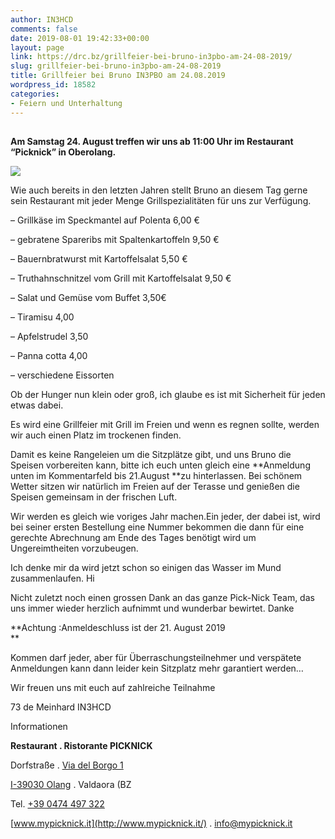 ```yaml
---
author: IN3HCD
comments: false
date: 2019-08-01 19:42:33+00:00
layout: page
link: https://drc.bz/grillfeier-bei-bruno-in3pbo-am-24-08-2019/
slug: grillfeier-bei-bruno-in3pbo-am-24-08-2019
title: Grillfeier bei Bruno IN3PBO am 24.08.2019
wordpress_id: 18582
categories:
- Feiern und Unterhaltung
---
```





##        
**Am Samstag 24. August treffen wir uns ab 11:00 Uhr im Restaurant “Picknick” in Oberolang.**   








![](https://drc.bz/wp-content/uploads/2019/07/restaurant-picknick-1908734127.jpg)







Wie auch bereits in den letzten Jahren stellt Bruno an diesem Tag gerne sein Restaurant mit jeder Menge Grillspezialitäten für uns zur Verfügung.







–   Grillkäse im Speckmantel auf Polenta 6,00 € 







–  gebratene Spareribs mit Spaltenkartoffeln 9,50 € 







–  Bauernbratwurst mit Kartoffelsalat 5,50 € 







–   Truthahnschnitzel vom Grill mit Kartoffelsalat 9,50 € 







–   Salat und Gemüse vom Buffet 3,50€ 







–  Tiramisu 4,00







–  Apfelstrudel 3,50







–  Panna cotta 4,00 







 –  verschiedene Eissorten  







Ob der Hunger nun klein oder groß, ich glaube es ist mit Sicherheit für jeden etwas dabei.







Es wird eine Grillfeier mit Grill im Freien und wenn es  regnen sollte, werden wir auch einen Platz im trockenen finden.







Damit es keine Rangeleien um die Sitzplätze gibt, und uns Bruno die Speisen vorbereiten kann, bitte ich euch unten gleich eine **Anmeldung unten im Kommentarfeld bis 21.August **zu hinterlassen. Bei schönem Wetter sitzen wir natürlich im Freien auf  der Terasse und genießen die Speisen gemeinsam in der frischen Luft.







Wir werden es gleich wie voriges Jahr machen.Ein jeder, der dabei 
ist, wird bei seiner ersten Bestellung eine Nummer bekommen die dann für
 eine gerechte Abrechnung am Ende des Tages benötigt wird um 
Ungereimtheiten vorzubeugen.







Ich denke mir da wird jetzt schon so einigen das Wasser im Mund zusammenlaufen. Hi







Nicht zuletzt noch einen grossen Dank an das ganze Pick-Nick Team, 
das uns immer wieder herzlich aufnimmt und wunderbar bewirtet. Danke







**Achtung :Anmeldeschluss ist der 21. August 2019  
**







Kommen darf jeder, aber für Überraschungsteilnehmer und verspätete 
Anmeldungen kann dann leider kein Sitzplatz mehr garantiert werden…







Wir freuen uns mit euch auf zahlreiche Teilnahme







73 de Meinhard IN3HCD







Informationen







**Restaurant . Ristorante PICKNICK**







Dorfstraße . [Via del Borgo 1](x-apple-data-detectors://0)







[I-39030 Olang](x-apple-data-detectors://0) . Valdaora (BZ







Tel. [+39 0474 497 322](tel:+39%200474%20497%20322)







[www.mypicknick.it](http://www.mypicknick.it/) . [info@mypicknick.it](mailto:info@mypicknick.it)



